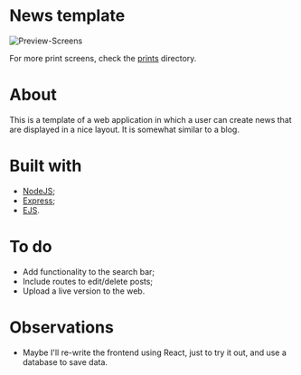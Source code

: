 # News template

![Preview-Screens](https://github.com/nascimentoandre/news-template/prints/3.png)

For more print screens, check the [prints](https://github.com/nascimentoandre/news-template/prints) directory.

# About

This is a template of a web application in which a user can create news that are displayed in a nice layout. It is somewhat similar to a blog.

# Built with

- [NodeJS](https://nodejs.org/en/);
- [Express](https://expressjs.com/);
- [EJS](https://ejs.co/).

# To do

- Add functionality to the search bar;
- Include routes to edit/delete posts;
- Upload a live version to the web.

# Observations

- Maybe I'll re-write the frontend using React, just to try it out, and use a database to save data.
